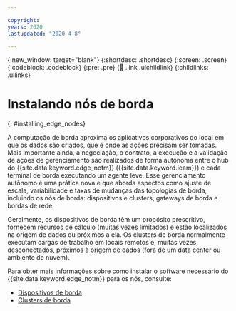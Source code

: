 ```yaml
---

copyright:
years: 2020
lastupdated: "2020-4-8"

---
```


{:new_window: target="blank"}
{:shortdesc: .shortdesc}
{:screen: .screen}
{:codeblock: .codeblock}
{:pre: .pre}
{:child: .link .ulchildlink}
{:childlinks: .ullinks}

# Instalando nós de borda
{: #installing_edge_nodes}

A computação de borda aproxima os aplicativos corporativos do local em que os dados são criados, que é onde as ações precisam ser tomadas. Mais importante ainda, a negociação, o contrato, a execução e a validação de ações de gerenciamento são realizados de forma autônoma entre o hub do {{site.data.keyword.edge_notm}} ({{site.data.keyword.ieam}}) e cada terminal de borda executando um agente leve. Esse gerenciamento autônomo é uma prática nova e que aborda aspectos como ajuste de escala, variabilidade e taxas de mudanças das topologias de borda, incluindo os nós de borda: dispositivos e clusters, gateways de borda e bordas de rede.

Geralmente, os dispositivos de borda têm um propósito prescritivo, fornecem recursos de cálculo (muitas vezes limitados) e estão localizados na origem de dados ou próximos a ela. Os clusters de borda normalmente executam cargas de trabalho em locais remotos e, muitas vezes, desconectados, próximos à origem de dados (fora de um data center ou ambiente de nuvem).

Para obter mais informações sobre como instalar o software necessário do {{site.data.keyword.edge_notm}} para os nós, consulte:

* [Dispositivos de borda](../installing/edge_devices.md)
* [Clusters de borda](../installing/edge_clusters.md)
